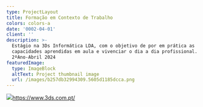 ```yaml
---
type: ProjectLayout
title: Formação em Contexto de Trabalho
colors: colors-a
date: '0002-04-01'
client: ''
description: >-
  Estágio na 3Ds Informática LDA, com o objetivo de por em prática as
  capacidades aprendidas em aula e vivenciar o dia a dia profissional.
  2ºAno-Abril 2024
featuredImage:
  type: ImageBlock
  altText: Project thumbnail image
  url: /images/b257db32994309.5605d1185dcca.png
---
```

![](/images/b257db32994309.5605d1185dcca.png)<https://www.3ds.com.pt/>
